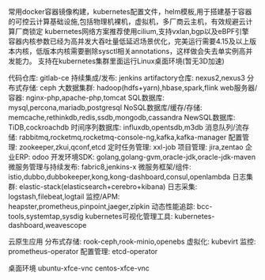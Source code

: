 常用docker容器镜像构建，kubernetes配置文件，helm模板,用于搭建基于容器的可控云计算基础设施,包括物理机裸机，虚拟机，多厂商云主机，有效规避云计算厂商锁定
kubernetes网络方案推荐使用cilium,支持vxlan,bgp以及eBPF引擎
容器内核参数已经为高并发大吞吐量低延迟场景优化，完美运行需要4.15及以上版本内核，低版本内核需要删除sysctl相关annotations，这样做会失去单实例高并发能力。
支持在kubernetes集群里面运行Linux桌面环境(暂无3D加速)

代码仓库: gitlab-ce
持续集成/发布: jenkins
artifactory仓库: nexus2,nexus3
分布式存储: ceph
大数据集群: hadoop(hdfs+yarn),hbase,spark,flink
web服务器/容器: nginx-php,apache-php,tomcat
SQL数据库: mysql,percona,mariadb,postgresql
NoSQL数据库/缓存/存储: memcache,rethinkdb,redis,ssdb,mongodb,cassandra
NewSQL数据库: TiDB,cockroachdb
时间序列数据库: influxdb,opentsdb,m3db
消息队列/流存储: rabbitmq,rocketmq,rocketmq-console-ng,kafka,kafka-manager
配置管理: zookeeper,zkui,qconf,etcd
定时任务管理: xxl-job
项目管理: jira,zentao
企业ERP: odoo
开发环境SDK: golang,golang-gvm,oracle-jdk,oracle-jdk-maven
微服务管理与持续发布: fabric8,jenkins-x
微服务框架/组件: istio,dubbo,dubbokeeper,kong,kong-dashboard,consul,openlambda
日志集群: elastic-stack(elasticsearch+cerebro+kibana)
日志采集: logstash,filebeat,logtail
监控/APM: heapster,prometheus,pinpoint,jaeger,zipkin
动态性能追踪: bcc-tools,systemtap,sysdig
kubernetes可视化管理工具: kubernetes-dashboard,weavescope

云原生应用
分布式存储: rook-ceph,rook-minio,openebs
虚拟化: kubevirt
监控: prometheus-operator
配置管理: etcd-operator

桌面环境
ubuntu-xfce-vnc
centos-xfce-vnc
